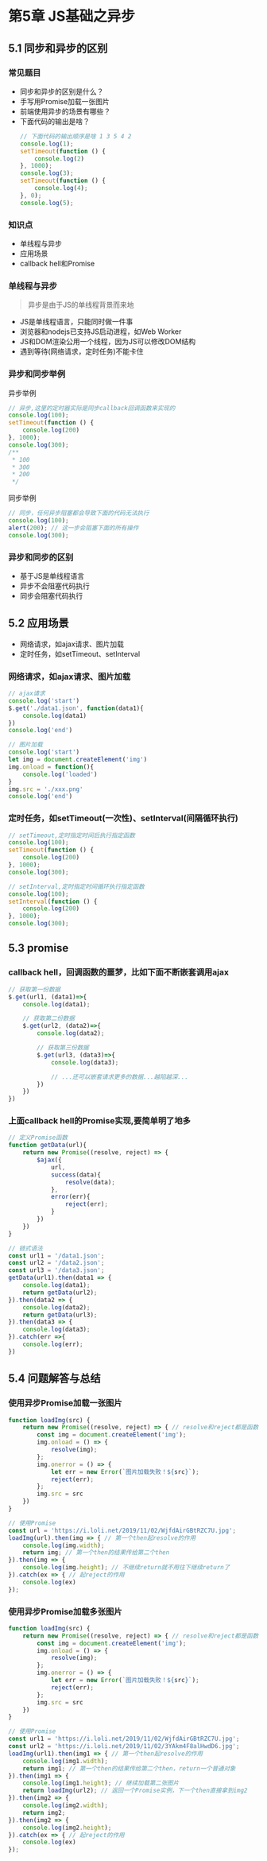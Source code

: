 # 第5章 JS基础之异步

## 5.1 同步和异步的区别

### 常见题目
+ 同步和异步的区别是什么？
+ 手写用Promise加载一张图片
+ 前端使用异步的场景有哪些？
+ 下面代码的输出是啥？
    ```javascript
    // 下面代码的输出顺序是啥 1 3 5 4 2
    console.log(1);
    setTimeout(function () {
        console.log(2)
    }, 1000);
    console.log(3);
    setTimeout(function () {
        console.log(4);
    }, 0);
    console.log(5);
    ```

### 知识点

+ 单线程与异步
+ 应用场景
+ callback hell和Promise

### 单线程与异步
> 异步是由于JS的单线程背景而来地

+ JS是单线程语言，只能同时做一件事
+ 浏览器和nodejs已支持JS启动进程，如Web Worker
+ JS和DOM渲染公用一个线程，因为JS可以修改DOM结构
+ 遇到等待(网络请求，定时任务)不能卡住

### 异步和同步举例

异步举例

```javascript
// 异步,这里的定时器实际是同步callback回调函数来实现的
console.log(100);
setTimeout(function () {
    console.log(200)
}, 1000);
console.log(300);
/**
 * 100
 * 300
 * 200
 */
```

同步举例

```javascript
// 同步，任何异步阻塞都会导致下面的代码无法执行
console.log(100);
alert(200); // 这一步会阻塞下面的所有操作
console.log(300);
```

### 异步和同步的区别

+ 基于JS是单线程语言
+ 异步不会阻塞代码执行
+ 同步会阻塞代码执行

## 5.2 应用场景

+ 网络请求，如ajax请求、图片加载
+ 定时任务，如setTimeout、setInterval

### 网络请求，如ajax请求、图片加载

```javascript
// ajax请求
console.log('start')
$.get('./data1.json', function(data1){
    console.log(data1)
})
console.log('end')
```

```javascript
// 图片加载
console.log('start')
let img = document.createElement('img')
img.onload = function(){
    console.log('loaded')
}
img.src = './xxx.png'
console.log('end')
```

### 定时任务，如setTimeout(一次性)、setInterval(间隔循环执行)

```javascript
// setTimeout,定时指定时间后执行指定函数
console.log(100);
setTimeout(function () {
    console.log(200)
}, 1000);
console.log(300);
```

```javascript
// setInterval,定时指定时间循环执行指定函数
console.log(100);
setInterval(function () {
    console.log(200)
}, 1000);
console.log(300);
```

## 5.3 promise

### callback hell，回调函数的噩梦，比如下面不断嵌套调用ajax

```javascript
// 获取第一份数据
$.get(url1, (data1)=>{
    console.log(data1);

    // 获取第二份数据
    $.get(url2, (data2)=>{
        console.log(data2);

        // 获取第三份数据
        $.get(url3, (data3)=>{
            console.log(data3);

            // ...还可以嵌套请求更多的数据...越陷越深...
        })
    })
})
```

### 上面callback hell的Promise实现,要简单明了地多

```javascript
// 定义Promise函数
function getData(url){
    return new Promise((resolve, reject) => {
        $ajax({
            url,
            success(data){
                resolve(data);
            },
            error(err){
                reject(err);
            }
        })
    })
}

// 链式语法
const url1 = '/data1.json';
const url2 = '/data2.json';
const url3 = '/data3.json';
getData(url1).then(data1 => {
    console.log(data1);
    return getData(url2);
}).then(data2 => {
    console.log(data2);
    return getData(url3);
}).then(data3 => {
    console.log(data3);
}).catch(err =>{
    console.log(err);
})
```

## 5.4 问题解答与总结

### 使用异步Promise加载一张图片

```javascript
function loadImg(src) {
    return new Promise((resolve, reject) => { // resolve和reject都是函数
        const img = document.createElement('img');
        img.onload = () => {
            resolve(img);
        };
        img.onerror = () => {
            let err = new Error(`图片加载失败！${src}`);
            reject(err);
        };
        img.src = src
    })
}

// 使用Promise
const url = 'https://i.loli.net/2019/11/02/WjfdAirGBtRZC7U.jpg';
loadImg(url).then(img => { // 第一个then起resolve的作用
    console.log(img.width);
    return img; // 第一个then的结果传给第二个then
}).then(img => {
    console.log(img.height); // 不继续return就不用往下继续return了
}).catch(ex => { // 起reject的作用
    console.log(ex)
});
```

### 使用异步Promise加载多张图片

```javascript
function loadImg(src) {
    return new Promise((resolve, reject) => { // resolve和reject都是函数
        const img = document.createElement('img');
        img.onload = () => {
            resolve(img);
        };
        img.onerror = () => {
            let err = new Error(`图片加载失败！${src}`);
            reject(err);
        };
        img.src = src
    })
}

// 使用Promise
const url1 = 'https://i.loli.net/2019/11/02/WjfdAirGBtRZC7U.jpg';
const url2 = 'https://i.loli.net/2019/11/02/3YAkm4F8alHwdD6.jpg';
loadImg(url1).then(img1 => { // 第一个then起resolve的作用
    console.log(img1.width);
    return img1; // 第一个then的结果传给第二个then，return一个普通对象
}).then(img1 => {
    console.log(img1.height); // 继续加载第二张图片
    return loadImg(url2); // 返回一个Promise实例，下一个then直接拿到img2
}).then(img2 => {
    console.log(img2.width);
    return img2;
}).then(img2 => {
    console.log(img2.height);
}).catch(ex => { // 起reject的作用
    console.log(ex)
});
```